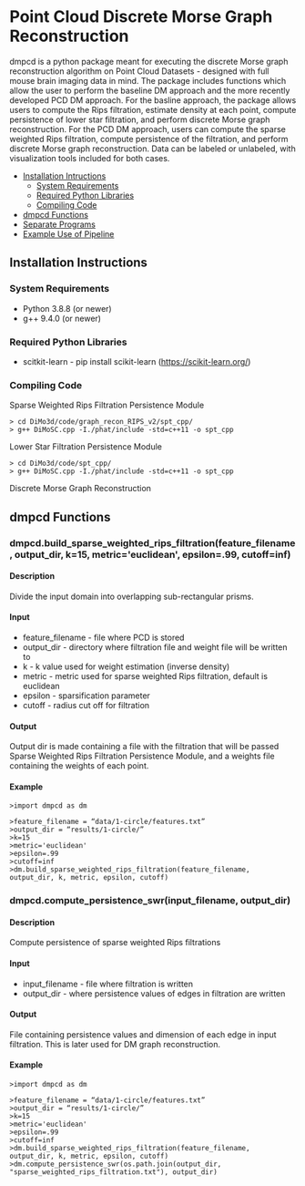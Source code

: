 # Point Cloud Discrete Morse Graph Reconstruction

dmpcd is a python package meant for executing the discrete Morse graph reconstruction algorithm on Point Cloud Datasets - designed with full mouse brain imaging data in mind.  The package includes functions which allow the user to perform the baseline DM approach and the more recently developed PCD DM approach.  For the basline approach, the package allows users to compute the Rips filtration, estimate density at each point, compute persistence of lower star filtration, and perform discrete Morse graph reconstruction.  For the PCD DM approach, users can compute the sparse weighted Rips filtration, compute persistence of the filtration, and perform discrete Morse graph reconstruction.  Data can be labeled or unlabeled, with visualization tools included for both cases.

* [Installation Intructions](#installation-instructions)
  * [System Requirements](#system-requirements)
  * [Required Python Libraries](#required-python-libraries)
  * [Compiling Code](#compiling-code)
* [dmpcd Functions](#dmpcd-functions)
* [Separate Programs](#separate-programs)
* [Example Use of Pipeline](#example-use-of-pipeline) 

## Installation Instructions
### System Requirements
- Python 3.8.8 (or newer)
- g++ 9.4.0 (or newer)

### Required Python Libraries
- scitkit-learn - pip install scikit-learn (https://scikit-learn.org/)

### Compiling Code

Sparse Weighted Rips Filtration Persistence Module
    
    > cd DiMo3d/code/graph_recon_RIPS_v2/spt_cpp/
    > g++ DiMoSC.cpp -I./phat/include -std=c++11 -o spt_cpp

Lower Star Filtration Persistence Module

    > cd DiMo3d/code/spt_cpp/
    > g++ DiMoSC.cpp -I./phat/include -std=c++11 -o spt_cpp
    
Discrete Morse Graph Reconstruction

## dmpcd Functions

### dmpcd.build_sparse_weighted_rips_filtration(feature_filename, output_dir, k=15, metric='euclidean', epsilon=.99, cutoff=inf)

#### Description
Divide the input domain into overlapping sub-rectangular prisms.

#### Input
- feature_filename - file where PCD is stored
- output_dir - directory where filtration file and weight file will be written to
- k - k value used for weight estimation (inverse density)
- metric - metric used for sparse weighted Rips filtration, default is euclidean
- epsilon - sparsification parameter
- cutoff - radius cut off for filtration

#### Output

Output dir is made containing a file with the filtration that will be passed Sparse Weighted Rips Filtration Persistence Module, and a weights file containing the weights of each point.

#### Example

    >import dmpcd as dm

    >feature_filename = “data/1-circle/features.txt”
    >output_dir = “results/1-circle/”
    >k=15
    >metric='euclidean'
    >epsilon=.99
    >cutoff=inf
    >dm.build_sparse_weighted_rips_filtration(feature_filename, output_dir, k, metric, epsilon, cutoff)
    
### dmpcd.compute_persistence_swr(input_filename, output_dir)

#### Description
Compute persistence of sparse weighted Rips filtrations

#### Input
- input_filename - file where filtration is written
- output_dir - where persistence values of edges in filtration are written

#### Output

File containing persistence values and dimension of each edge in input filtration.  This is later used for DM graph reconstruction.

#### Example

    >import dmpcd as dm

    >feature_filename = “data/1-circle/features.txt”
    >output_dir = “results/1-circle/”
    >k=15
    >metric='euclidean'
    >epsilon=.99
    >cutoff=inf
    >dm.build_sparse_weighted_rips_filtration(feature_filename, output_dir, k, metric, epsilon, cutoff)
    >dm.compute_persistence_swr(os.path.join(output_dir, "sparse_weighted_rips_filtration.txt"), output_dir)


